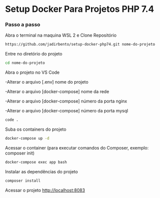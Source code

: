 
# Setup Docker Para Projetos PHP 7.4

### Passo a passo
Abra o terminal na maquina WSL 2 e Clone Repositório
```sh
https://github.com/jadirbento/setup-docker-php74.git nome-do-projeto
```

Entre no diretório do projeto
```sh
cd nome-do-projeto
```

Abra o projeto no VS Code  

-Alterar o arquivo [.env] nome do projeto  

-Alterar o arquivo [docker-compose] nome da rede  

-Alterar o arquivo [docker-compose] número da porta nginx  

-Alterar o arquivo [docker-compose] número da porta mysql  

```sh
code .
```

Suba os containers do projeto
```sh
docker-compose up -d
```

Acessar o container (para executar comandos do Composer, exemplo: composer init)
```sh
docker-compose exec app bash
```


Instalar as dependências do projeto
```sh
composer install
```


Acessar o projeto
[http://localhost:8083](http://localhost:8083)
